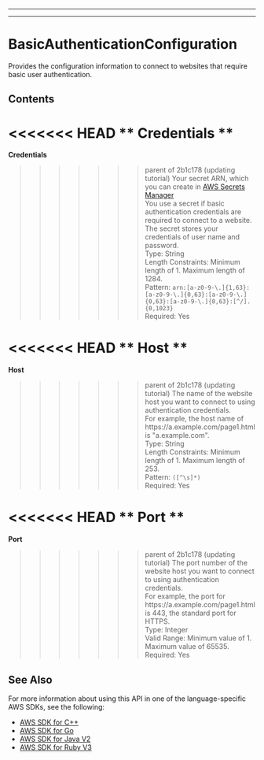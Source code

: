 --------

--------

# BasicAuthenticationConfiguration<a name="API_BasicAuthenticationConfiguration"></a>

Provides the configuration information to connect to websites that require basic user authentication\.

## Contents<a name="API_BasicAuthenticationConfiguration_Contents"></a>

<<<<<<< HEAD
 ** Credentials **   <a name="Kendra-Type-BasicAuthenticationConfiguration-Credentials"></a>
=======
 **Credentials**   <a name="Kendra-Type-BasicAuthenticationConfiguration-Credentials"></a>
>>>>>>> parent of 2b1c178 (updating tutorial)
Your secret ARN, which you can create in [AWS Secrets Manager](https://docs.aws.amazon.com/secretsmanager/latest/userguide/intro.html)   
You use a secret if basic authentication credentials are required to connect to a website\. The secret stores your credentials of user name and password\.  
Type: String  
Length Constraints: Minimum length of 1\. Maximum length of 1284\.  
Pattern: `arn:[a-z0-9-\.]{1,63}:[a-z0-9-\.]{0,63}:[a-z0-9-\.]{0,63}:[a-z0-9-\.]{0,63}:[^/].{0,1023}`   
Required: Yes

<<<<<<< HEAD
 ** Host **   <a name="Kendra-Type-BasicAuthenticationConfiguration-Host"></a>
=======
 **Host**   <a name="Kendra-Type-BasicAuthenticationConfiguration-Host"></a>
>>>>>>> parent of 2b1c178 (updating tutorial)
The name of the website host you want to connect to using authentication credentials\.  
For example, the host name of https://a\.example\.com/page1\.html is "a\.example\.com"\.  
Type: String  
Length Constraints: Minimum length of 1\. Maximum length of 253\.  
Pattern: `([^\s]*)`   
Required: Yes

<<<<<<< HEAD
 ** Port **   <a name="Kendra-Type-BasicAuthenticationConfiguration-Port"></a>
=======
 **Port**   <a name="Kendra-Type-BasicAuthenticationConfiguration-Port"></a>
>>>>>>> parent of 2b1c178 (updating tutorial)
The port number of the website host you want to connect to using authentication credentials\.  
For example, the port for https://a\.example\.com/page1\.html is 443, the standard port for HTTPS\.  
Type: Integer  
Valid Range: Minimum value of 1\. Maximum value of 65535\.  
Required: Yes

## See Also<a name="API_BasicAuthenticationConfiguration_SeeAlso"></a>

For more information about using this API in one of the language\-specific AWS SDKs, see the following:
+  [ AWS SDK for C\+\+](https://docs.aws.amazon.com/goto/SdkForCpp/kendra-2019-02-03/BasicAuthenticationConfiguration) 
+  [ AWS SDK for Go](https://docs.aws.amazon.com/goto/SdkForGoV1/kendra-2019-02-03/BasicAuthenticationConfiguration) 
+  [ AWS SDK for Java V2](https://docs.aws.amazon.com/goto/SdkForJavaV2/kendra-2019-02-03/BasicAuthenticationConfiguration) 
+  [ AWS SDK for Ruby V3](https://docs.aws.amazon.com/goto/SdkForRubyV3/kendra-2019-02-03/BasicAuthenticationConfiguration) 